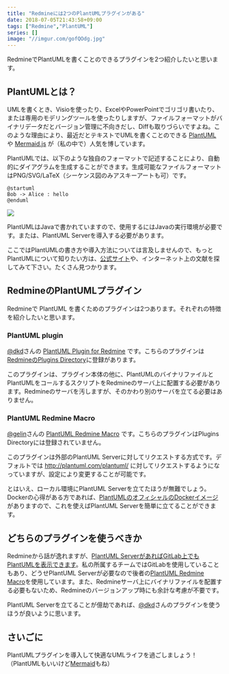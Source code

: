 ```yaml
---
title: "Redmineには2つのPlantUMLプラグインがある"
date: 2018-07-05T21:43:58+09:00
tags: ["Redmine","PlantUML"]
series: []
image: "//imgur.com/gofQOdg.jpg"
---
```


RedmineでPlantUMLを書くことのできるプラグインを2つ紹介したいと思います。

<!--more-->

## PlantUMLとは？

UMLを書くとき、Visioを使ったり、ExcelやPowerPointでゴリゴリ書いたり、または専用のモデリングツールを使ったりしますが、ファイルフォーマットがバイナリデータだとバージョン管理に不向きだし、Diffも取りづらいですよね。このような理由により、最近だとテキストでUMLを書くことのできる [PlantUML](http://plantuml.com/) や [Mermaid.js](https://mermaidjs.github.io/) が（私の中で）人気を博しています。

PlantUMLでは、以下のような独自のフォーマットで記述することにより、自動的にダイアグラムを生成することができます。生成可能なファイルフォーマットはPNG/SVG/LaTeX（シーケンス図のみアスキーアートも可）です。

```plantuml
@startuml
Bob -> Alice : hello
@enduml
```

![](https://imgur.com/5ZgCNge.png)

PlantUMLはJavaで書かれていますので、使用するにはJavaの実行環境が必要です。または、PlantUML Serverを導入する必要があります。

ここではPlantUMLの書き方や導入方法については言及しませんので、もっとPlantUMLについて知りたい方は、[公式サイト](http://plantuml.com/)や、インターネット上の文献を探してみて下さい。たくさん見つかります。

## RedmineのPlantUMLプラグイン

Redmineで PlantUML を書くためのプラグインは2つあります。それぞれの特徴を紹介したいと思います。

### PlantUML plugin

[@dkd](https://github.com/dkd)さんの [PlantUML Plugin for Redmine](https://github.com/dkd/plantuml) です。こちらのプラグインは[RedmineのPlugins Directory](https://www.redmine.org/plugins/plantuml)に登録があります。

このプラグインは、プラグイン本体の他に、PlantUMLのバイナリファイルとPlantUMLをコールするスクリプトをRedmineのサーバ上に配置する必要があります。Redmineのサーバを汚しますが、そのかわり別のサーバを立てる必要はありません。

### PlantUML Redmine Macro

[@gelin](https://bitbucket.org/gelin)さんの [PlantUML Redmine Macro](https://bitbucket.org/gelin/plantuml-redmine-macro) です。こちらのプラグインはPlugins Directoryには登録されていません。

このプラグインは外部のPlantUML Serverに対してリクエストする方式です。デフォルトでは http://plantuml.com/plantuml/ に対してリクエストするようになっていますが、設定により変更することが可能です。

とはいえ、ローカル環境にPlantUML Serverを立てたほうが無難でしょう。Dockerの心得がある方であれば、[PlantUMLのオフィシャルのDockerイメージ](https://hub.docker.com/r/plantuml/plantuml-server/)がありますので、これを使えばPlantUML Serverを簡単に立てることができます。

## どちらのプラグインを使うべきか

Redmineから話が逸れますが、[PlantUML ServerがあればGitLab上でもPlantUMLを表示できます](https://docs.gitlab.com/ee/administration/integration/plantuml.html)。私の所属するチームではGitLabを使用していることもあり、どうせPlantUML Serverが必要なので後者の[PlantUML Redmine Macro](https://bitbucket.org/gelin/plantuml-redmine-macro)を使用しています。また、Redmineサーバ上にバイナリファイルを配置する必要もないため、Redmineのバージョンアップ時にも余計な考慮が不要です。

PlantUML Serverを立てることが億劫であれば、[@dkd](https://github.com/dkd)さんのプラグインを使うほうが良いように思います。

## さいごに

PlantUMLプラグインを導入して快適なUMLライフを過ごしましょう！（PlantUMLもいいけど[Mermaid](https://github.com/taikii/redmine_mermaid_macro)もね）

